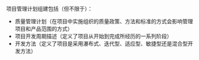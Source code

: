 项目管理计划组建包括（但不限于）：
+ 质量管理计划（在项目中实施组织的质量政策、方法和标准的方式会影响管理项目和产品范围的方式）
+ 项目开发周期描述（定义了项目从开始到完成所经历的一系列阶段）
+ 开发方法（定义了项目是采用瀑布式、迭代型、适应型、敏捷型还是混合型开发方法） 